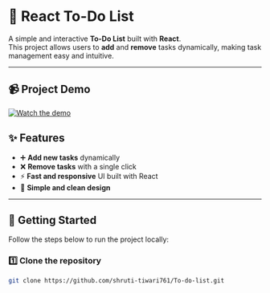# 📝 React To-Do List

A simple and interactive **To-Do List** built with **React**.  
This project allows users to **add** and **remove** tasks dynamically, making task management easy and intuitive.

---

## 📹 Project Demo

[![Watch the demo](./screenshot.png)](https://github.com/shruti-tiwari761/To-do-list/raw/main/todolist.mp4)



## ✨ Features

- ➕ **Add new tasks** dynamically  
- ❌ **Remove tasks** with a single click  
- ⚡ **Fast and responsive** UI built with React  
- 🎨 **Simple and clean design**

---

## 🚀 Getting Started

Follow the steps below to run the project locally:

### 1️⃣ Clone the repository
```bash
git clone https://github.com/shruti-tiwari761/To-do-list.git

